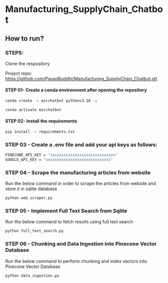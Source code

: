 # Manufacturing_SupplyChain_Chatbot

## How to run?
### STEPS:

Clone the respository

Project repo: https://github.com/PavanBuddhi/Manufacturing_SupplyChain_Chatbot.git

#### STEP 01- Create a conda environment after opening the repository

```bash
conda create -n mscchatbot python=3.10 -y
```

```bash
conda activate mscchatbot
```

#### STEP 02- Install the requirements

```bash
pip install -r requirements.txt
```

### STEP 03 - Create a .env file and add your api keys as follows:

```bash
PINECONE_API_KEY = "xxxxxxxxxxxxxxxxxxxxxxxxxxxxx"
GOOGLE_API_KEY = "xxxxxxxxxxxxxxxxxxxxxxxxxxxxx"
```

### STEP 04 - Scrape the manufacturing articles from website

Run the below command in order to scrape the articles from website and store it in sqlite database

```bash
python web_scraper.py
```

### STEP 05 - Implement Full Text Search from Sqlite

Run the below command to fetch results using full text search

```bash
python full_text_search.py
```

### STEP 06 - Chunking and Data Ingestion into Pinecone Vector Database

Run the below command to perform chunking and index vectors into Pinecone Vector Database

```bash
python data_ingestion.py
```
